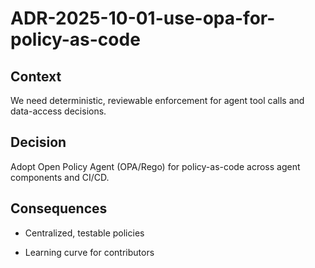 # ADR-2025-10-01-use-opa-for-policy-as-code

## Context
We need deterministic, reviewable enforcement for agent tool calls and data-access decisions.

## Decision
Adopt Open Policy Agent (OPA/Rego) for policy-as-code across agent components and CI/CD.

## Consequences
+ Centralized, testable policies
- Learning curve for contributors
